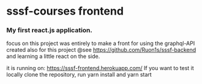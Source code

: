 # sssf-courses frontend

### My first react.js application.
focus on this project was entirely to make a front for using the graphql-API created also for this project @see https://github.com/Ruon1s/sssf-backend and learning a little react on the side.

it is running on: https://sssf-frontend.herokuapp.com/
If you want to test it locally clone the repository, run yarn install and yarn start
